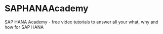 SAPHANAAcademy
==============

SAP HANA Academy - free video tutorials to answer all your what, why and how for SAP HANA
